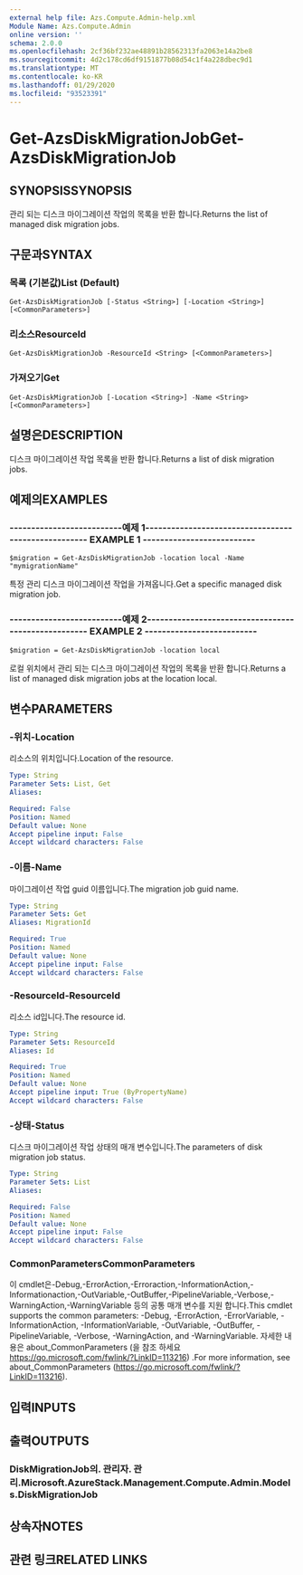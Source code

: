 ```yaml
---
external help file: Azs.Compute.Admin-help.xml
Module Name: Azs.Compute.Admin
online version: ''
schema: 2.0.0
ms.openlocfilehash: 2cf36bf232ae48891b28562313fa2063e14a2be8
ms.sourcegitcommit: 4d2c178cd6df9151877b08d54c1f4a228dbec9d1
ms.translationtype: MT
ms.contentlocale: ko-KR
ms.lasthandoff: 01/29/2020
ms.locfileid: "93523391"
---
```

# <span data-ttu-id="e7a20-101">Get-AzsDiskMigrationJob</span><span class="sxs-lookup"><span data-stu-id="e7a20-101">Get-AzsDiskMigrationJob</span></span>

## <span data-ttu-id="e7a20-102">SYNOPSIS</span><span class="sxs-lookup"><span data-stu-id="e7a20-102">SYNOPSIS</span></span>
<span data-ttu-id="e7a20-103">관리 되는 디스크 마이그레이션 작업의 목록을 반환 합니다.</span><span class="sxs-lookup"><span data-stu-id="e7a20-103">Returns the list of managed disk migration jobs.</span></span>

## <span data-ttu-id="e7a20-104">구문과</span><span class="sxs-lookup"><span data-stu-id="e7a20-104">SYNTAX</span></span>

### <span data-ttu-id="e7a20-105">목록 (기본값)</span><span class="sxs-lookup"><span data-stu-id="e7a20-105">List (Default)</span></span>
```
Get-AzsDiskMigrationJob [-Status <String>] [-Location <String>] [<CommonParameters>]
```

### <span data-ttu-id="e7a20-106">리소스</span><span class="sxs-lookup"><span data-stu-id="e7a20-106">ResourceId</span></span>
```
Get-AzsDiskMigrationJob -ResourceId <String> [<CommonParameters>]
```

### <span data-ttu-id="e7a20-107">가져오기</span><span class="sxs-lookup"><span data-stu-id="e7a20-107">Get</span></span>
```
Get-AzsDiskMigrationJob [-Location <String>] -Name <String> [<CommonParameters>]
```

## <span data-ttu-id="e7a20-108">설명은</span><span class="sxs-lookup"><span data-stu-id="e7a20-108">DESCRIPTION</span></span>
<span data-ttu-id="e7a20-109">디스크 마이그레이션 작업 목록을 반환 합니다.</span><span class="sxs-lookup"><span data-stu-id="e7a20-109">Returns a list of disk migration jobs.</span></span>

## <span data-ttu-id="e7a20-110">예제의</span><span class="sxs-lookup"><span data-stu-id="e7a20-110">EXAMPLES</span></span>

### <span data-ttu-id="e7a20-111">--------------------------예제 1--------------------------</span><span class="sxs-lookup"><span data-stu-id="e7a20-111">-------------------------- EXAMPLE 1 --------------------------</span></span>
```
$migration = Get-AzsDiskMigrationJob -location local -Name "mymigrationName"
```

<span data-ttu-id="e7a20-112">특정 관리 디스크 마이그레이션 작업을 가져옵니다.</span><span class="sxs-lookup"><span data-stu-id="e7a20-112">Get a specific managed disk migration job.</span></span>

### <span data-ttu-id="e7a20-113">--------------------------예제 2--------------------------</span><span class="sxs-lookup"><span data-stu-id="e7a20-113">-------------------------- EXAMPLE 2 --------------------------</span></span>
```
$migration = Get-AzsDiskMigrationJob -location local
```

<span data-ttu-id="e7a20-114">로컬 위치에서 관리 되는 디스크 마이그레이션 작업의 목록을 반환 합니다.</span><span class="sxs-lookup"><span data-stu-id="e7a20-114">Returns a list of managed disk migration jobs at the location local.</span></span>

## <span data-ttu-id="e7a20-115">변수</span><span class="sxs-lookup"><span data-stu-id="e7a20-115">PARAMETERS</span></span>

### <span data-ttu-id="e7a20-116">-위치</span><span class="sxs-lookup"><span data-stu-id="e7a20-116">-Location</span></span>
<span data-ttu-id="e7a20-117">리소스의 위치입니다.</span><span class="sxs-lookup"><span data-stu-id="e7a20-117">Location of the resource.</span></span>

```yaml
Type: String
Parameter Sets: List, Get
Aliases: 

Required: False
Position: Named
Default value: None
Accept pipeline input: False
Accept wildcard characters: False
```

### <span data-ttu-id="e7a20-118">-이름</span><span class="sxs-lookup"><span data-stu-id="e7a20-118">-Name</span></span>
<span data-ttu-id="e7a20-119">마이그레이션 작업 guid 이름입니다.</span><span class="sxs-lookup"><span data-stu-id="e7a20-119">The migration job guid name.</span></span>

```yaml
Type: String
Parameter Sets: Get
Aliases: MigrationId

Required: True
Position: Named
Default value: None
Accept pipeline input: False
Accept wildcard characters: False
```

### <span data-ttu-id="e7a20-120">-ResourceId</span><span class="sxs-lookup"><span data-stu-id="e7a20-120">-ResourceId</span></span>
<span data-ttu-id="e7a20-121">리소스 id입니다.</span><span class="sxs-lookup"><span data-stu-id="e7a20-121">The resource id.</span></span>

```yaml
Type: String
Parameter Sets: ResourceId
Aliases: Id

Required: True
Position: Named
Default value: None
Accept pipeline input: True (ByPropertyName)
Accept wildcard characters: False
```

### <span data-ttu-id="e7a20-122">-상태</span><span class="sxs-lookup"><span data-stu-id="e7a20-122">-Status</span></span>
<span data-ttu-id="e7a20-123">디스크 마이그레이션 작업 상태의 매개 변수입니다.</span><span class="sxs-lookup"><span data-stu-id="e7a20-123">The parameters of disk migration job status.</span></span>

```yaml
Type: String
Parameter Sets: List
Aliases: 

Required: False
Position: Named
Default value: None
Accept pipeline input: False
Accept wildcard characters: False
```

### <span data-ttu-id="e7a20-124">CommonParameters</span><span class="sxs-lookup"><span data-stu-id="e7a20-124">CommonParameters</span></span>
<span data-ttu-id="e7a20-125">이 cmdlet은-Debug,-ErrorAction,-Erroraction,-InformationAction,-Informationaction,-OutVariable,-OutBuffer,-PipelineVariable,-Verbose,-WarningAction,-WarningVariable 등의 공통 매개 변수를 지원 합니다.</span><span class="sxs-lookup"><span data-stu-id="e7a20-125">This cmdlet supports the common parameters: -Debug, -ErrorAction, -ErrorVariable, -InformationAction, -InformationVariable, -OutVariable, -OutBuffer, -PipelineVariable, -Verbose, -WarningAction, and -WarningVariable.</span></span> <span data-ttu-id="e7a20-126">자세한 내용은 about_CommonParameters (을 참조 하세요 https://go.microsoft.com/fwlink/?LinkID=113216) .</span><span class="sxs-lookup"><span data-stu-id="e7a20-126">For more information, see about_CommonParameters (https://go.microsoft.com/fwlink/?LinkID=113216).</span></span>

## <span data-ttu-id="e7a20-127">입력</span><span class="sxs-lookup"><span data-stu-id="e7a20-127">INPUTS</span></span>

## <span data-ttu-id="e7a20-128">출력</span><span class="sxs-lookup"><span data-stu-id="e7a20-128">OUTPUTS</span></span>

### <span data-ttu-id="e7a20-129">DiskMigrationJob의. 관리자. 관리.</span><span class="sxs-lookup"><span data-stu-id="e7a20-129">Microsoft.AzureStack.Management.Compute.Admin.Models.DiskMigrationJob</span></span>

## <span data-ttu-id="e7a20-130">상속자</span><span class="sxs-lookup"><span data-stu-id="e7a20-130">NOTES</span></span>

## <span data-ttu-id="e7a20-131">관련 링크</span><span class="sxs-lookup"><span data-stu-id="e7a20-131">RELATED LINKS</span></span>


